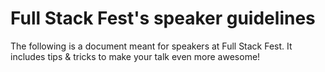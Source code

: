 # Full Stack Fest's speaker guidelines

The following is a document meant for speakers at Full Stack Fest. It includes tips & tricks to make your talk even more awesome!



